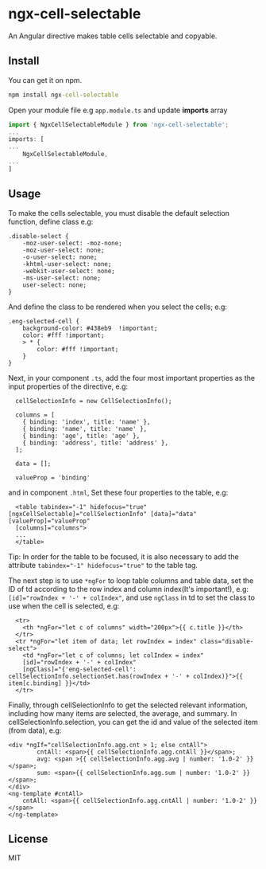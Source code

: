 # ngx-cell-selectable

An Angular directive makes table cells selectable and copyable.

## Install

You can get it on npm.

```bat
npm install ngx-cell-selectable
```

Open your module file e.g `app.module.ts` and update **imports** array

```ts
import { NgxCellSelectableModule } from 'ngx-cell-selectable';
...
imports: [
...
    NgxCellSelectableModule,
...
]
```

## Usage


To make the cells selectable, you must disable the default selection function, define class e.g:
```
.disable-select {
    -moz-user-select: -moz-none;
    -moz-user-select: none;
    -o-user-select: none;
    -khtml-user-select: none;
    -webkit-user-select: none;
    -ms-user-select: none;
    user-select: none;
}

```
And define the class to be rendered when you select the cells; e.g:
```
.eng-selected-cell {
    background-color: #438eb9  !important;
    color: #fff !important;
    > * {
        color: #fff !important;
    }
}
```
Next, in your component `.ts`, add the four most important properties as the input properties of the directive, e.g:
```
  cellSelectionInfo = new CellSelectionInfo();

  columns = [
    { binding: 'index', title: 'name' },
    { binding: 'name', title: 'name' },
    { binding: 'age', title: 'age' },
    { binding: 'address', title: 'address' },
  ];

  data = [];

  valueProp = 'binding'
```
and in component `.html`,
Set these four properties to the table, e.g:
```
  <table tabindex="-1" hidefocus="true" [ngxCellSelectable]="cellSelectionInfo" [data]="data" [valueProp]="valueProp"
  [columns]="columns">
  ...
  </table>
```
Tip: In order for the table to be focused, it is also necessary to add the attribute `tabindex="-1" hidefocus="true"` to the table tag.

The next step is to use `*ngFor` to loop table columns and table data, set the ID of td according to the row index and column index(It's important!), e.g:`[id]="rowIndex + '-' + colIndex"`, and use `ngClass` in td to set the class to use when the cell is selected, e.g:
```
  <tr>
    <th *ngFor="let c of columns" width="200px">{{ c.title }}</th>
  </tr>
  <tr *ngFor="let item of data; let rowIndex = index" class="disable-select">
    <td *ngFor="let c of columns; let colIndex = index" 
    [id]="rowIndex + '-' + colIndex" 
    [ngClass]="{'eng-selected-cell': cellSelectionInfo.selectionSet.has(rowIndex + '-' + colIndex)}">{{ item[c.binding] }}</td>
  </tr>
```
Finally, through cellSelectionInfo to get the selected relevant information, including how many items are selected, the average, and summary. In cellSelectionInfo.selection, you can get the id and value of the selected item (from data), e.g:
```
<div *ngIf="cellSelectionInfo.agg.cnt > 1; else cntAll">
        cntAll: <span>{{ cellSelectionInfo.agg.cntAll }}</span>;
        avg: <span >{{ cellSelectionInfo.agg.avg | number: '1.0-2' }}</span>;
        sum: <span>{{ cellSelectionInfo.agg.sum | number: '1.0-2' }}</span>;
</div>
<ng-template #cntAll>
    cntAll: <span>{{ cellSelectionInfo.agg.cntAll | number: '1.0-2' }}</span> 
</ng-template>
```
## License
MIT
